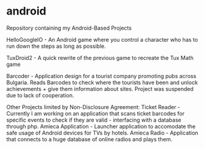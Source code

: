 android
=======

Repository containing my Android-Based Projects

HelloGoogleIO - An Android game where you control a character who has to run down
the steps as long as possible. 

TuxDroid2 - A quick rewrite of the previous game to recreate the Tux Math game

Barcoder - Application design for a tourist company promoting pubs across Bulgaria.
Reads Barcodes to check where the tourists have been and unlock achievements + give them information about sites.
Project was suspended due to lack of cooperation.

Other Projects limited by Non-Disclosure Agreement:
Ticket Reader - Currently I am working on an application that scans ticket barcodes for specific events to check if they are valid - interfacing with a database through php.
Amieca Application - Launcher application to accomodate the safe usage of Android devices for TVs by hotels.
Amieca Radio - Application that connects to a huge database of online radios and plays them.